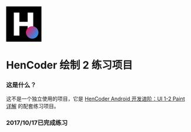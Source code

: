 ![](images/icon.png)

HenCoder 绘制 2 练习项目
===

### 这是什么？

这不是一个独立使用的项目，它是 [HenCoder Android 开发进阶：UI 1-2 Paint 详解](http://hencoder.com/ui-1-2) 的配套练习项目。

### 2017/10/17已完成练习